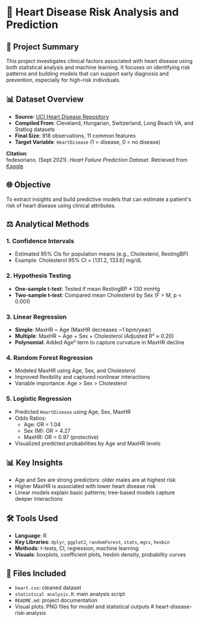 # 🩵 Heart Disease Risk Analysis and Prediction

## 📄 Project Summary
This project investigates clinical factors associated with heart disease using both statistical analysis and machine learning. It focuses on identifying risk patterns and building models that can support early diagnosis and prevention, especially for high-risk individuals.

## 📊 Dataset Overview
- **Source**: [UCI Heart Disease Repository](https://archive.ics.uci.edu/ml/machine-learning-databases/heart-disease/)
- **Compiled From**: Cleveland, Hungarian, Switzerland, Long Beach VA, and Statlog datasets
- **Final Size**: 918 observations, 11 common features
- **Target Variable**: `HeartDisease` (1 = disease, 0 = no disease)

**Citation**:  
fedesoriano. (Sept 2021). *Heart Failure Prediction Dataset*. Retrieved from [Kaggle](https://www.kaggle.com/fedesoriano/heart-failure-prediction)

## 🌐 Objective
To extract insights and build predictive models that can estimate a patient's risk of heart disease using clinical attributes.

## ⚖️ Analytical Methods

### 1. Confidence Intervals
- Estimated 95% CIs for population means (e.g., Cholesterol, RestingBP)
- Example: Cholesterol 95% CI = [131.2, 133.6] mg/dL

### 2. Hypothesis Testing
- **One-sample t-test**: Tested if mean RestingBP ≠ 130 mmHg
- **Two-sample t-test**: Compared mean Cholesterol by Sex (F > M, p < 0.001)

### 3. Linear Regression
- **Simple**: MaxHR ~ Age (MaxHR decreases ~1 bpm/year)
- **Multiple**: MaxHR ~ Age + Sex + Cholesterol (Adjusted R² ≈ 0.20)
- **Polynomial**: Added Age² term to capture curvature in MaxHR decline

### 4. Random Forest Regression
- Modeled MaxHR using Age, Sex, and Cholesterol
- Improved flexibility and captured nonlinear interactions
- Variable importance: Age > Sex > Cholesterol

### 5. Logistic Regression
- Predicted `HeartDisease` using Age, Sex, MaxHR
- Odds Ratios:
  - Age: OR = 1.04
  - Sex (M): OR = 4.27
  - MaxHR: OR = 0.97 (protective)
- Visualized predicted probabilities by Age and MaxHR levels

## 📊 Key Insights
- Age and Sex are strong predictors: older males are at highest risk
- Higher MaxHR is associated with lower heart disease risk
- Linear models explain basic patterns; tree-based models capture deeper interactions

## 🛠️ Tools Used
- **Language**: R
- **Key Libraries**: `dplyr`, `ggplot2`, `randomForest`, `stats`, `mgcv`, `hexbin`
- **Methods**: t-tests, CI, regression, machine learning
- **Visuals**: boxplots, coefficient plots, hexbin density, probability curves

## 📂 Files Included
- `heart.csv`: cleaned dataset
- `statistical analysis.R`: main analysis script
- `README.md`: project documentation
- Visual plots: PNG files for model and statistical outputs
#   h e a r t - d i s e a s e - r i s k - a n a l y s i s 
 
 
